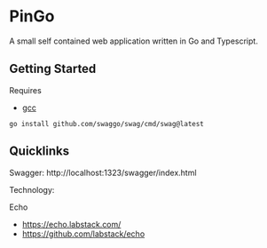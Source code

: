 # PinGo

A small self contained web application written in Go and Typescript.


## Getting Started

Requires 
 - [gcc](https://jmeubank.github.io/tdm-gcc/)
```console
go install github.com/swaggo/swag/cmd/swag@latest
```

## Quicklinks

Swagger: http://localhost:1323/swagger/index.html

Technology:

Echo
 - https://echo.labstack.com/
 - https://github.com/labstack/echo

